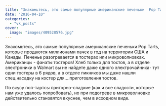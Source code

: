 ```yaml
---
title: "Знакомьтесь, это самые популярные американские печеньки  Pop Tarts, которые продаются миллионами пач..."
date: "2016-04-10"
categories: 
  - "vk_posts"
cover:
  image: "images/409528576.jpg"
---
```


Знакомьтесь, это самые популярные американские печеньки Pop Tarts, которые продаются миллионами пачек в год на территории США и Канады. Печенье разогревается в тостерах или микроволновках. Американцы - фанаты тостеров! Хлеб только для тостов, а в отделе электроники в Walmart вы не найдете даже одного электрочайника- тут одни тостеры в 6 рядов, а в отделе пикников мы даже нашли спец.насадку на костер для....приготовления тостов.

<!--more-->

По вкусу поп-тартсы приторно-сладкие (как и все сладости, которые нам уже удалось попробовать), но при подогреве в микроволновке действительно становятся вкуснее, чем в исходном виде.

